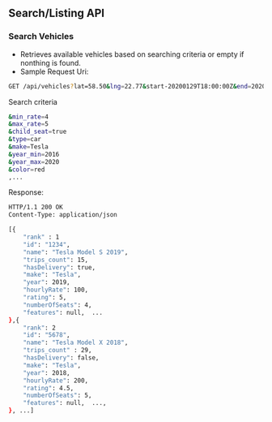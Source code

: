 ## Search/Listing API

### Search Vehicles

* Retrieves available vehicles based on searching criteria or empty if nonthing is found.
* Sample Request Uri:

```sh
GET /api/vehicles?lat=58.50&lng=22.77&start-20200129T18:00:00Z&end=20200201T18:00:00Z&min_price=10&max_price=250
```

Search criteria

```sh
&min_rate=4
&max_rate=5
&child_seat=true
&type=car
&make=Tesla
&year_min=2016
&year_max=2020
&color=red
,...
```

Response:

```sh
HTTP/1.1 200 OK
Content-Type: application/json

[{
    "rank" : 1
    "id": "1234",
    "name": "Tesla Model S 2019",
    "trips_count": 15,
    "hasDelivery": true,
    "make": "Tesla",
    "year": 2019,
    "hourlyRate": 100,
    "rating": 5,
    "numberOfSeats": 4,
    "features": null,  ...
},{
    "rank": 2
    "id": "5678",
    "name": "Tesla Model X 2018",
    "trips_count" : 29,
    "hasDelivery": false,
    "make": "Tesla",
    "year": 2018,
    "hourlyRate": 200,
    "rating": 4.5,
    "numberOfSeats": 5,
    "features": null,  ...,
}, ...]
```